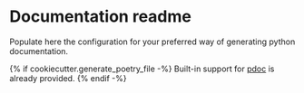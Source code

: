 # Documentation readme

Populate here the configuration for your preferred way of generating python documentation.

{% if cookiecutter.generate_poetry_file -%}
Built-in support for [pdoc](https://github.com/mitmproxy/pdoc) is already provided.
{% endif -%}
